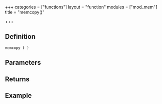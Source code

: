 +++
categories = ["functions"]
layout = "function"
modules = ["mod_mem"]
title = "memcopy()"

+++

## Definition

    memcopy ( )

## Parameters

## Returns

## Example
